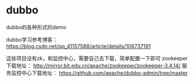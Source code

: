 # dubbo
dubbo的各种形式的demo

dubbo学习参考博客：
https://blog.csdn.net/qq_41157588/article/details/106737191

这些项目没有zk，和监控中心，需要自己去下载，简单配置一下即可
zookeeper下载地址：
http://mirror.bit.edu.cn/apache/zookeeper/zookeeper-3.4.14/
服务监控中心下载地址：
https://github.com/apache/dubbo-admin/tree/master
